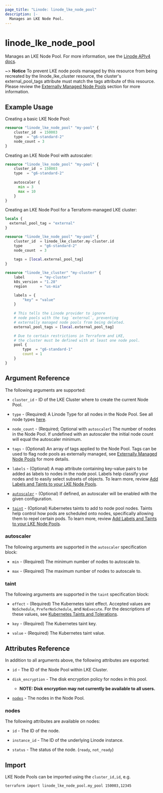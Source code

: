 ```yaml
---
page_title: "Linode: linode_lke_node_pool"
description: |-
  Manages an LKE Node Pool.
---
```


# linode\_lke\_node\_pool

Manages an LKE Node Pool.
For more information, see the [Linode APIv4 docs](https://techdocs.akamai.com/linode-api/reference/post-lke-cluster-pools).

~> **Notice** To prevent LKE node pools managed by this resource from being
recreated by the linode_lke_cluster resource, the cluster's external_pool_tags
 attribute must match the tags attribute of this resource. Please review the
[Externally Managed Node Pools](lke_cluster.md#externally-managed-node-pools)
section for more information.

## Example Usage

Creating a basic LKE Node Pool:

```terraform
resource "linode_lke_node_pool" "my-pool" {
    cluster_id  = 150003
    type  = "g6-standard-2"
    node_count = 3
}
```

Creating an LKE Node Pool with autoscaler:

```terraform
resource "linode_lke_node_pool" "my-pool" {
    cluster_id  = 150003
    type  = "g6-standard-2"
  
    autoscaler {
      min = 3
      max = 10
    }
}
```

Creating an LKE Node Pool for a Terraform-managed LKE cluster:

```terraform
locals {
  external_pool_tag = "external"
}

resource "linode_lke_node_pool" "my-pool" {
    cluster_id  = linode_lke_cluster.my-cluster.id
    type        = "g6-standard-2"
    node_count  = 3
  
    tags = [local.external_pool_tag]
}

resource "linode_lke_cluster" "my-cluster" {
    label       = "my-cluster"
    k8s_version = "1.28"
    region      = "us-mia"

    labels = {
        "key" = "value"
    }
    
    # This tells the Linode provider to ignore 
    # node pools with the tag `external`, preventing
    # externally managed node pools from being deleted.
    external_pool_tags = [local.external_pool_tag]

    # Due to certain restrictions in Terraform and LKE, 
    # the cluster must be defined with at least one node pool.
    pool {
        type  = "g6-standard-1"
        count = 1
    }
}
```

## Argument Reference

The following arguments are supported:

* `cluster_id` - ID of the LKE Cluster where to create the current Node Pool.

* `type` - (Required) A Linode Type for all nodes in the Node Pool. See all node types [here](https://api.linode.com/v4/linode/types).

* `node_count` - (Required; Optional with `autoscaler`) The number of nodes in the Node Pool. If undefined with an autoscaler the initial node count will equal the autoscaler minimum.

* `tags` - (Optional) An array of tags applied to the Node Pool. Tags can be used to flag node pools as externally managed, see [Externally Managed Node Pools](lke_cluster.md#externally-managed-node-pools) for more details.

* `labels` - (Optional) A map attribute containing key-value pairs to be added as labels to nodes in the node pool. Labels help classify your nodes and to easily select subsets of objects. To learn more, review [Add Labels and Taints to your LKE Node Pools](https://www.linode.com/docs/products/compute/kubernetes/guides/deploy-and-manage-cluster-with-the-linode-api/#add-labels-and-taints-to-your-lke-node-pools).

* [`autoscaler`](#autoscaler) - (Optional) If defined, an autoscaler will be enabled with the given configuration.

* [`taint`](#taint) - (Optional) Kubernetes taints to add to node pool nodes. Taints help control how pods are scheduled onto nodes, specifically allowing them to repel certain pods. To learn more, review [Add Labels and Taints to your LKE Node Pools](https://www.linode.com/docs/products/compute/kubernetes/guides/deploy-and-manage-cluster-with-the-linode-api/#add-labels-and-taints-to-your-lke-node-pools).

### autoscaler

The following arguments are supported in the `autoscaler` specification block:

* `min` - (Required) The minimum number of nodes to autoscale to.

* `max` - (Required) The maximum number of nodes to autoscale to.

### taint

The following arguments are supported in the `taint` specification block:

* `effect` - (Required) The Kubernetes taint effect. Accepted values are `NoSchedule`, `PreferNoSchedule`, and `NoExecute`. For the descriptions of these values, see [Kubernetes Taints and Tolerations](https://kubernetes.io/docs/concepts/scheduling-eviction/taint-and-toleration/).

* `key` - (Required) The Kubernetes taint key.

* `value` - (Required) The Kubernetes taint value.

## Attributes Reference

In addition to all arguments above, the following attributes are exported:

* `id` - The ID of the Node Pool within LKE Cluster.

* `disk_encryption` - The disk encryption policy for nodes in this pool.

  * **NOTE: Disk encryption may not currently be available to all users.**

* [`nodes`](#nodes) - The nodes in the Node Pool.

### nodes

The following attributes are available on nodes:

* `id` - The ID of the node.

* `instance_id` - The ID of the underlying Linode instance.

* `status` - The status of the node. (`ready`, `not_ready`)

## Import

LKE Node Pools can be imported using the `cluster_id,id`, e.g.

```sh
terraform import linode_lke_node_pool.my_pool 150003,12345
```
